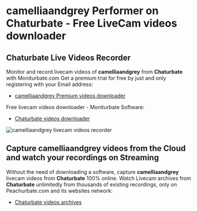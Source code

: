 # camelliaandgrey Performer on Chaturbate - Free LiveCam videos downloader

## Chaturbate Live Videos Recorder

Monitor and record livecam videos of **camelliaandgrey** from **Chaturbate** with Moniturbate.com
Get a premium trial for free by just and only registering with your Email address:
* [camelliaandgrey Premium videos downloader](https://moniturbate.com/request-demo-licence-key.html)

Free livecam videos downloader - Moniturbate Software:
* [Chaturbate videos downloader](https://moniturbate.com/moniturbate-download-software.html)

![camelliaandgrey livecam videos recorder](https://peachurnet.com/templates/moniturbate-software.png)


## Capture camelliaandgrey videos from the Cloud and watch your recordings on Streaming

Without the need of downloading a software, capture **camelliaandgrey** livecam videos from **Chaturbate** 100% online.
Watch Livecam archives from **Chaturbate** unlimitedly from thousands of existing recordings, only on Peachurbate.com and its websites network:
* [Chaturbate videos archives](https://peachurnet.com/)